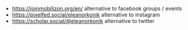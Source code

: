 - https://joinmobilizon.org/en/ alternative to facebook groups / events
- https://pixelfed.social/eleanorkonik alternative to instagram
- https://scholar.social/@eleanorkonik alternative to twitter